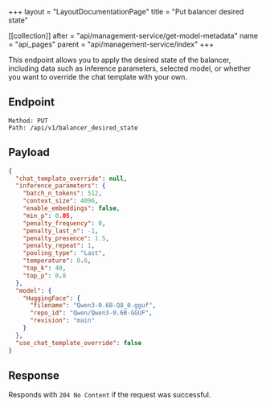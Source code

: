 +++
layout = "LayoutDocumentationPage"
title = "Put balancer desired state"

[[collection]]
after = "api/management-service/get-model-metadata"
name = "api_pages"
parent = "api/management-service/index"
+++

This endpoint allows you to apply the desired state of the balancer, including data such as inference parameters, selected model, or whether you want to override the chat template with your own.

## Endpoint

```
Method: PUT
Path: /api/v1/balancer_desired_state
```

## Payload

```JSON
{
  "chat_template_override": null,
  "inference_parameters": {
    "batch_n_tokens": 512,
    "context_size": 4096,
    "enable_embeddings": false,
    "min_p": 0.05,
    "penalty_frequency": 0,
    "penalty_last_n": -1,
    "penalty_presence": 1.5,
    "penalty_repeat": 1,
    "pooling_type": "Last",
    "temperature": 0.6,
    "top_k": 40,
    "top_p": 0.8
  },
  "model": {
    "HuggingFace": {
      "filename": "Qwen3-0.6B-Q8_0.gguf",
      "repo_id": "Qwen/Qwen3-0.6B-GGUF",
      "revision": "main"
    }
  },
  "use_chat_template_override": false
}
```

## Response

Responds with `204 No Content` if the request was successful.
